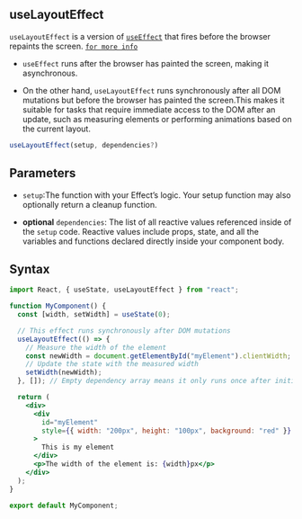 ## useLayoutEffect

`useLayoutEffect` is a version of [`useEffect`](./useEffect.md) that fires before the browser repaints the screen. [`for more info`](https://react.dev/reference/react/useLayoutEffect)

- `useEffect` runs after the browser has painted the screen, making it asynchronous.

- On the other hand, `useLayoutEffect` runs synchronously after all DOM mutations but before the browser has painted the screen.This makes it suitable for tasks that require immediate access to the DOM after an update, such as measuring elements or performing animations based on the current layout.

```jsx
useLayoutEffect(setup, dependencies?)
```

## Parameters

- `setup`:The function with your Effect’s logic. Your setup function may also optionally return a cleanup function.

- **optional** `dependencies`: The list of all reactive values referenced inside of the `setup` code. Reactive values include props, state, and all the variables and functions declared directly inside your component body.

## Syntax

```jsx
import React, { useState, useLayoutEffect } from "react";

function MyComponent() {
  const [width, setWidth] = useState(0);

  // This effect runs synchronously after DOM mutations
  useLayoutEffect(() => {
    // Measure the width of the element
    const newWidth = document.getElementById("myElement").clientWidth;
    // Update the state with the measured width
    setWidth(newWidth);
  }, []); // Empty dependency array means it only runs once after initial render

  return (
    <div>
      <div
        id="myElement"
        style={{ width: "200px", height: "100px", background: "red" }}
      >
        This is my element
      </div>
      <p>The width of the element is: {width}px</p>
    </div>
  );
}

export default MyComponent;
```
